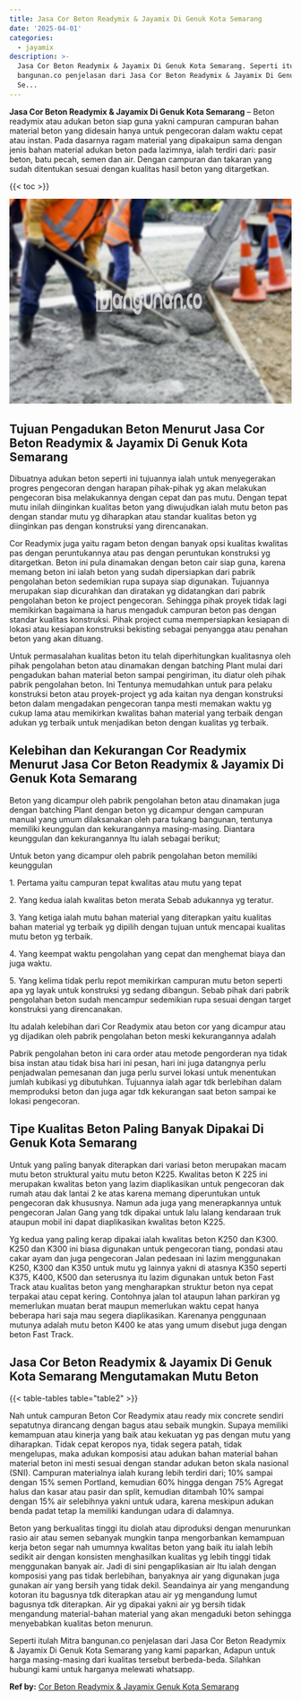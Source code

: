 ```yaml
---
title: Jasa Cor Beton Readymix & Jayamix Di Genuk Kota Semarang
date: '2025-04-01'
categories:
  - jayamix
description: >-
  Jasa Cor Beton Readymix & Jayamix Di Genuk Kota Semarang. Seperti itulah Mitra
  bangunan.co penjelasan dari Jasa Cor Beton Readymix & Jayamix Di Genuk Kota
  Se...
---
```


**Jasa Cor Beton Readymix & Jayamix Di Genuk Kota Semarang** – Beton readymix atau adukan beton siap guna yakni campuran campuran bahan material beton yang didesain hanya untuk pengecoran dalam waktu cepat atau instan. Pada dasarnya ragam material yang dipakaipun sama dengan jenis bahan material adukan beton pada lazimnya, ialah terdiri dari: pasir beton, batu pecah, semen dan air. Dengan campuran dan takaran yang sudah ditentukan sesuai dengan kualitas hasil beton yang ditargetkan.

{{< toc >}}

![Jasa Cor Beton Readymix & Jayamix Di Genuk Kota Semarang](/images/jasa-cor-readymix-48.png)

## Tujuan Pengadukan Beton Menurut Jasa Cor Beton Readymix & Jayamix Di Genuk Kota Semarang

Dibuatnya adukan beton seperti ini tujuannya ialah untuk menyegerakan progres pengecoran dengan harapan pihak-pihak yg akan melakukan pengecoran bisa melakukannya dengan cepat dan pas mutu. Dengan tepat mutu inilah diinginkan kualitas beton yang diwujudkan ialah mutu beton pas dengan standar mutu yg diharapkan atau standar kualitas beton yg diinginkan pas dengan konstruksi yang direncanakan.

Cor Readymix juga yaitu ragam beton dengan banyak opsi kualitas kwalitas pas dengan peruntukannya atau pas dengan peruntukan konstruksi yg ditargetkan. Beton ini pula dinamakan dengan beton cair siap guna, karena memang beton ini ialah beton yang sudah dipersiapkan dari pabrik pengolahan beton sedemikian rupa supaya siap digunakan. Tujuannya merupakan siap dicurahkan dan diratakan yg didatangkan dari pabrik pengolahan beton ke project pengecoran. Sehingga pihak proyek tidak lagi memikirkan bagaimana ia harus mengaduk campuran beton pas dengan standar kualitas konstruksi. Pihak project cuma mempersiapkan kesiapan di lokasi atau kesiapan konstruksi bekisting sebagai penyangga atau penahan beton yang akan dituang.

Untuk permasalahan kualitas beton itu telah diperhitungkan kualitasnya oleh pihak pengolahan beton atau dinamakan dengan batching Plant mulai dari pengadukan bahan material beton sampai pengiriman, itu diatur oleh pihak pabrik pengolahan beton. Ini Tentunya memudahkan untuk para pelaku konstruksi beton atau proyek-project yg ada kaitan nya dengan konstruksi beton dalam mengadakan pengecoran tanpa mesti memakan waktu yg cukup lama atau memikirkan kwalitas bahan material yang terbaik dengan adukan yg terbaik untuk menjadikan beton dengan kualitas yg terbaik.

## Kelebihan dan Kekurangan Cor Readymix Menurut Jasa Cor Beton Readymix & Jayamix Di Genuk Kota Semarang

Beton yang dicampur oleh pabrik pengolahan beton atau dinamakan juga dengan batching Plant dengan beton yg dicampur dengan campuran manual yang umum dilaksanakan oleh para tukang bangunan, tentunya memiliki keunggulan dan kekurangannya masing-masing. Diantara keunggulan dan kekurangannya Itu ialah sebagai berikut;

Untuk beton yang dicampur oleh pabrik pengolahan beton memiliki keunggulan

1\. Pertama yaitu campuran tepat kwalitas atau mutu yang tepat

2\. Yang kedua ialah kwalitas beton merata Sebab adukannya yg teratur.

3\. Yang ketiga ialah mutu bahan material yang diterapkan yaitu kualitas bahan material yg terbaik yg dipilih dengan tujuan untuk mencapai kualitas mutu beton yg terbaik.

4\. Yang keempat waktu pengolahan yang cepat dan menghemat biaya dan juga waktu.

5\. Yang kelima tidak perlu repot memikirkan campuran mutu beton seperti apa yg layak untuk konstruksi yg sedang dibangun. Sebab pihak dari pabrik pengolahan beton sudah mencampur sedemikian rupa sesuai dengan target konstruksi yang direncanakan.

Itu adalah kelebihan dari Cor Readymix atau beton cor yang dicampur atau yg dijadikan oleh pabrik pengolahan beton meski kekurangannya adalah

Pabrik pengolahan beton ini cara order atau metode pengorderan nya tidak bisa instan atau tidak bisa hari ini pesan, hari ini juga datangnya perlu penjadwalan pemesanan dan juga perlu survei lokasi untuk menentukan jumlah kubikasi yg dibutuhkan. Tujuannya ialah agar tdk berlebihan dalam memproduksi beton dan juga agar tdk kekurangan saat beton sampai ke lokasi pengecoran.

## Tipe Kualitas Beton Paling Banyak Dipakai Di Genuk Kota Semarang

Untuk yang paling banyak diterapkan dari variasi beton merupakan macam mutu beton struktural yaitu mutu beton K225. Kwalitas beton K 225 ini merupakan kwalitas beton yang lazim diaplikasikan untuk pengecoran dak rumah atau dak lantai 2 ke atas karena memang diperuntukan untuk pengecoran dak khususnya. Namun ada juga yang menerapkannya untuk pengecoran Jalan Gang yang tdk dipakai untuk lalu lalang kendaraan truk ataupun mobil ini dapat diaplikasikan kwalitas beton K225.

Yg kedua yang paling kerap dipakai ialah kwalitas beton K250 dan K300. K250 dan K300 ini biasa digunakan untuk pengecoran tiang, pondasi atau cakar ayam dan juga pengecoran Jalan pedesaan ini lazim menggunakan K250, K300 dan K350 untuk mutu yg lainnya yakni di atasnya K350 seperti K375, K400, K500 dan seterusnya itu lazim digunakan untuk beton Fast Track atau kualitas beton yang mengharapkan struktur beton nya cepat terpakai atau cepat kering. Contohnya jalan tol ataupun lahan parkiran yg memerlukan muatan berat maupun memerlukan waktu cepat hanya beberapa hari saja mau segera diaplikasikan. Karenanya penggunaan mutunya adalah mutu beton K400 ke atas yang umum disebut juga dengan beton Fast Track.

## Jasa Cor Beton Readymix & Jayamix Di Genuk Kota Semarang Mengutamakan Mutu Beton

{{< table-tables table="table2" >}}

Nah untuk campuran Beton Cor Readymix atau ready mix concrete sendiri sepatutnya dirancang dengan bagus atau sebaik mungkin. Supaya memiliki kemampuan atau kinerja yang baik atau kekuatan yg pas dengan mutu yang diharapkan. Tidak cepat keropos nya, tidak segera patah, tidak mengelupas, maka adukan komposisi atau adukan bahan material bahan material beton ini mesti sesuai dengan standar adukan beton skala nasional (SNI). Campuran materialnya ialah kurang lebih terdiri dari; 10% sampai dengan 15% semen Portland, kemudian 60% hingga dengan 75% Agregat halus dan kasar atau pasir dan split, kemudian ditambah 10% sampai dengan 15% air selebihnya yakni untuk udara, karena meskipun adukan benda padat tetap Ia memiliki kandungan udara di dalamnya.

Beton yang berkualitas tinggi itu diolah atau diproduksi dengan menurunkan rasio air atau semen sebanyak mungkin tanpa mengorbankan kemampuan kerja beton segar nah umumnya kwalitas beton yang baik itu ialah lebih sedikit air dengan konsisten menghasilkan kualitas yg lebih tinggi tidak menggunakan banyak air. Jadi di sini pengaplikasian air Itu ialah dengan komposisi yang pas tidak berlebihan, banyaknya air yang digunakan juga gunakan air yang bersih yang tidak dekil. Seandainya air yang mengandung kotoran itu bagusnya tdk diterapkan atau air yg mengandung lumut bagusnya tdk diterapkan. Air yg dipakai yakni air yg bersih tidak mengandung material-bahan material yang akan mengaduki beton sehingga menyebabkan kualitas beton menurun.

Seperti itulah Mitra bangunan.co penjelasan dari Jasa Cor Beton Readymix & Jayamix Di Genuk Kota Semarang yang kami paparkan, Adapun untuk harga masing-masing dari kualitas tersebut berbeda-beda. Silahkan hubungi kami untuk harganya melewati whatsapp.

**Ref by:** [Cor Beton Readymix & Jayamix Genuk Kota Semarang](https://id.wikipedia.org/wiki/Cor)
